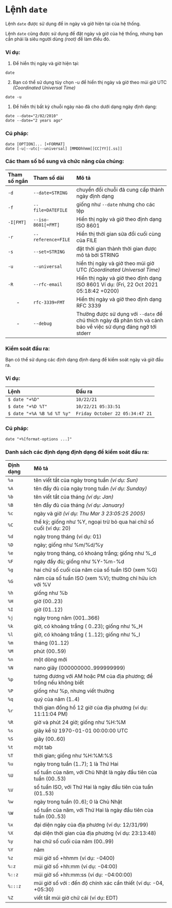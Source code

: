 # Lệnh `date`

Lệnh `date` được sử dụng để in ngày và giờ hiện tại của hệ thống.

Lệnh `date` cũng được sử dụng để đặt ngày và giờ của hệ thống, nhưng bạn cần phải là siêu người dùng *(root)* để làm điều đó.

### Ví dụ:

1. Để hiển thị ngày và giờ hiện tại:

```
date
```

2. Bạn có thể sử dụng tùy chọn -u để hiển thị ngày và giờ theo múi giờ UTC *(Coordinated Universal Time)*

```
date -u
```

1. Để hiển thị bất kỳ chuỗi ngày nào đã cho dưới dạng ngày định dạng:

```
date --date="2/02/2010"
date --date="2 years ago"
```

### Cú pháp:

```
date [OPTION]... [+FORMAT]
date [-u|--utc|--universal] [MMDDhhmm[[CC]YY][.ss]]
```

### Các tham số bổ sung và chức năng của chúng:

|**Tham số ngắn**   |**Tham số dài**   |**Mô tả**   |
|:---|:---|:---|
|`-d`|`--date=STRING`|chuyển đổi chuỗi đã cung cấp thành ngày định dạng|
|`-f`|`--file=DATEFILE`|giống như `--date` nhưng cho các tệp|
|`-I[FMT]`|`--iso-8601[=FMT]`|Hiển thị ngày và giờ theo định dạng ISO 8601|
|`-r`|`--reference=FILE`|Hiển thị thời gian sửa đổi cuối cùng của FILE|
|`-s`|`--set=STRING`|đặt thời gian thành thời gian được mô tả bởi STRING|
|`-u`|`--universal`|hiển thị ngày và giờ theo múi giờ UTC *(Coordinated Universal Time)*|
|`-R`|`--rfc-email`|Hiển thị ngày và giờ theo định dạng ISO 8601 Ví dụ: (Fri, 22 Oct 2021 05:18:42 +0200)|
|<center>-<center>|`rfc-3339=FMT`|Hiển thị ngày và giờ theo định dạng RFC 3339|
|<center>-<center>|`--debug`|Thường được sử dụng với `--date` để chú thích ngày đã phân tích và cảnh báo về việc sử dụng đáng ngờ tới stderr|

### Kiểm soát đầu ra:

Bạn có thể sử dụng các định dạng định dạng để kiểm soát ngày và giờ đầu ra.

### Ví dụ:
|**Lệnh**   |**Đầu ra**   |
|:---|:---|
|`$ date "+%D"`|`10/22/21`|
|`$ date "+%D %T"`|`10/22/21 05:33:51`|
|`$ date "+%A %B %d %T %y"`|`Friday October 22 05:34:47 21`|

### Cú pháp:

```
date "+%[format-options ...]"
```

### Danh sách các định dạng định dạng để kiểm soát đầu ra:

|**Định dạng**   |**Mô tả**   |
|:---|:---|
|`%a`|tên viết tắt của ngày trong tuần *(ví dụ: Sun)*|
|`%A`|tên đầy đủ của ngày trong tuần *(ví dụ: Sunday)*|
|`%b`|tên viết tắt của tháng *(ví dụ: Jan)*|
|`%B`|tên đầy đủ của tháng *(ví dụ: January)*|
|`%c`|ngày và giờ *(ví dụ: Thu Mar  3 23:05:25 2005)*|
|`%C`|thế kỷ; giống như %Y, ngoại trừ bỏ qua hai chữ số cuối (ví dụ: 20)|
|`%d`|ngày trong tháng (ví dụ: 01)|
|`%D`|ngày; giống như %m/%d/%y|
|`%e`|ngày trong tháng, có khoảng trắng; giống như %_d|
|`%F`|ngày đầy đủ; giống như %Y-%m-%d|
|`%g`|hai chữ số cuối của năm của số tuần ISO (xem %G)|
|`%G`|năm của số tuần ISO (xem %V); thường chỉ hữu ích với %V|
|`%h`|giống như %b|
|`%H`|giờ (00..23)|
|`%I`|giờ (01..12)|
|`%j`|ngày trong năm (001..366)|
|`%k`|giờ, có khoảng trắng ( 0..23); giống như %_H|
|`%l`|giờ, có khoảng trắng ( 1..12); giống như %_I|
|`%m`|tháng (01..12)|
|`%M`|phút (00..59)|
|`%n`|một dòng mới|
|`%N`|nano giây (000000000..999999999)|
|`%p`|tương đương với AM hoặc PM của địa phương; để trống nếu không biết|
|`%P`|giống như %p, nhưng viết thường|
|`%q`|quý của năm (1..4)|
|`%r`|thời gian đồng hồ 12 giờ của địa phương (ví dụ: 11:11:04 PM)|
|`%R`|giờ và phút 24 giờ; giống như %H:%M|
|`%s`|giây kể từ 1970-01-01 00:00:00 UTC|
|`%S`|giây (00..60)|
|`%t`|một tab|
|`%T`|thời gian; giống như %H:%M:%S|
|`%u`|ngày trong tuần (1..7); 1 là Thứ Hai|
|`%U`|số tuần của năm, với Chủ Nhật là ngày đầu tiên của tuần (00..53)|
|`%V`|số tuần ISO, với Thứ Hai là ngày đầu tiên của tuần (01..53)|
|`%w`|ngày trong tuần (0..6); 0 là Chủ Nhật|
|`%W`|số tuần của năm, với Thứ Hai là ngày đầu tiên của tuần (00..53)|
|`%x`|đại diện ngày của địa phương (ví dụ: 12/31/99)|
|`%X`|đại diện thời gian của địa phương (ví dụ: 23:13:48)|
|`%y`|hai chữ số cuối của năm (00..99)|
|`%Y`|năm|
|`%z`|múi giờ số +hhmm (ví dụ: -0400)|
|`%:z`|múi giờ số +hh:mm (ví dụ: -04:00)|
|`%::z`|múi giờ số +hh:mm:ss (ví dụ: -04:00:00)|
|`%:::z`|múi giờ số với : đến độ chính xác cần thiết (ví dụ: -04, +05:30)|
|`%Z`|viết tắt múi giờ chữ cái (ví dụ: EDT)|